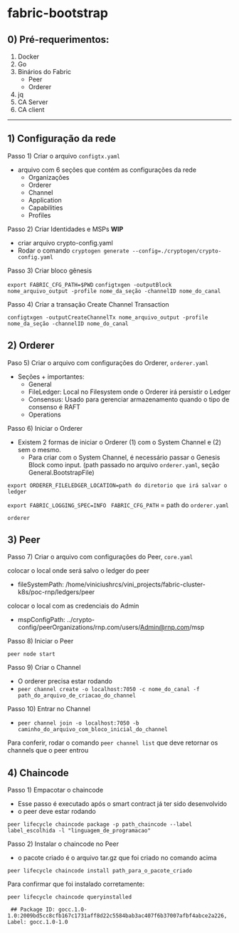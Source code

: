 # fabric-bootstrap

## 0) Pré-requerimentos:
1) Docker
2) Go
3) Binários do Fabric
	-  Peer
	-  Orderer
4) jq
5) CA Server
6) CA client

---
## 1) Configuração da rede

Passo 1) Criar o arquivo `configtx.yaml`

- arquivo com 6 seções que contém as configurações da rede
	- Organizações 
	- Orderer
	- Channel
	- Application
	- Capabilities
	- Profiles

Passo 2) Criar Identidades e MSPs
**WIP**

- criar arquivo crypto-config.yaml 
- Rodar o comando `cryptogen generate --config=./cryptogen/crypto-config.yaml`

Passo 3) Criar bloco gênesis

`export FABRIC_CFG_PATH=$PWD`
`configtxgen -outputBlock nome_arquivo_output -profile nome_da_seção -channelID nome_do_canal`

Passo 4) Criar a transação Create Channel Transaction

`configtxgen -outputCreateChannelTx nome_arquivo_output -profile nome_da_seção -channelID nome_do_canal`

## 2) Orderer

Paso 5) Criar o arquivo com configurações do Orderer, `orderer.yaml`
- Seções + importantes:
	- General
	- FileLedger: Local no Filesystem onde o Orderer irá persistir o Ledger
	- Consensus: Usado para gerenciar armazenamento quando o tipo de consenso é RAFT
	- Operations

Passo 6) Iniciar o Orderer
- Existem 2 formas de iniciar o Orderer (1) com o System Channel e (2) sem o mesmo.
	- Para criar com o System Channel, é necessário passar o Genesis Block como input. (path passado no arquivo `orderer.yaml`, seção General.BootstrapFile)

`export ORDERER_FILELEDGER_LOCATION=path do diretorio que irá salvar o ledger`

`export FABRIC_LOGGING_SPEC=INFO
`
`FABRIC_CFG_PATH` = path do `orderer.yaml`

`orderer`


## 3) Peer

Passo 7) Criar o arquivo com configurações do Peer, `core.yaml`

colocar o local onde será salvo o ledger do peer
- fileSystemPath: /home/viniciushrcs/vini_projects/fabric-cluster-k8s/poc-rnp/ledgers/peer

colocar o local com as credenciais do Admin
- mspConfigPath: ../crypto-config/peerOrganizations/rnp.com/users/Admin@rnp.com/msp

Passo 8) Iniciar o Peer

`peer node start`

Passo 9) Criar o Channel

- O orderer precisa estar rodando
- `peer channel create -o localhost:7050 -c nome_do_canal -f path_do_arquivo_de_criacao_do_channel`

Passo 10) Entrar no Channel

- `peer channel join -o localhost:7050 -b caminho_do_arquivo_com_bloco_inicial_do_channel`

Para conferir, rodar o comando `peer channel list` que deve retornar os channels que o peer entrou

## 4) Chaincode

Passo 1) Empacotar o chaincode

- Esse passo é executado após o smart contract já ter sido desenvolvido
- o peer deve estar rodando

`peer lifecycle chaincode package -p path_chaincode --label label_escolhida -l "linguagem_de_programacao"`

Passo 2) Instalar o chaincode no Peer

- o pacote criado é o arquivo tar.gz que foi criado no comando acima

`peer lifecycle chaincode install path_para_o_pacote_criado`

Para confirmar que foi instalado corretamente:

`peer lifecycle chaincode queryinstalled`

` ## Package ID: gocc.1.0-1.0:2009bd5cc8cfb167c1731aff8d22c5584bab3ac407f6b37007afbf4abce2a226, Label: gocc.1.0-1.0`


